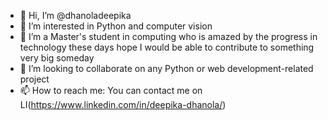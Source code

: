 - 👋 Hi, I’m @dhanoladeepika
- 👀 I’m interested in Python and computer vision
- 🌱 I’m a Master's student in computing who is amazed by the progress in technology these days hope I would be able to contribute to something very big someday
- 💞️ I’m looking to collaborate on any Python or web development-related project
- 📫 How to reach me: You can contact me on LI(https://www.linkedin.com/in/deepika-dhanola/)

<!---
dhanoladeepika/dhanoladeepika is a ✨ special ✨ repository because its `README.md` (this file) appears on your GitHub profile.
You can click the Preview link to take a look at your changes.
--->
